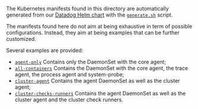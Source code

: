 The Kubernetes manifests found in this directory are automatically generated from our [Datadog Helm chart](https://github.com/helm/charts/tree/master/stable/datadog) with the [`generate.sh`](generate.sh) script.

The manifests found here do not aim at being exhaustive in term of possible configurations.
Instead, they aim at being examples that can be further customized.

Several examples are provided:
* [`agent-only`](agent-only) Contains only the DaemonSet with the core agent;
* [`all-containers`](all-containers) Contains the DaemonSet with the core agent, the trace agent, the process agent and system-probe;
* [`cluster-agent`](cluster-agent) Contains the agent DaemonSet as well as the cluster agent;
* [`cluster-checks-runners`](cluster-checks-runners) Contains the agent DaemonSet as well as the cluster agent and the cluster check runners.
